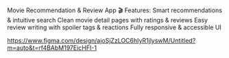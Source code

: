 
Movie Recommendation & Review App
🎬 Features:
Smart recommendations & intuitive search
Clean movie detail pages with ratings & reviews
Easy review writing with spoiler tags & reactions
Fully responsive & accessible UI


https://www.figma.com/design/ajoSjZzLOC6hIyR1jlyswM/Untitled?m=auto&t=rf4BAbM197EicHFI-1

